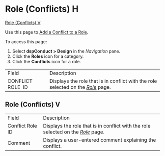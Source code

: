 # Role (Conflicts) H

[Role (Conflicts) V](Request_Role_H.htm#Request_Role_V)

<div class="use">

Use this page to [Add a Conflict to a
Role](../Use_Cases/Add_a_Conflict_to_a_Role.htm).

</div>

To access this page:

1.  Select <span style="font-weight: bold;">dspConduct
    \></span> **Design** in the *Navigation* pane.
2.  Click the **Roles** icon for a category.
3.  Click the **Conflicts** icon for a
role.

|                   |                                                                                                                                                  |
| ----------------- | ------------------------------------------------------------------------------------------------------------------------------------------------ |
| Field             | Description                                                                                                                                      |
| CONFLICT ROLE  ID | Displays the role that is in conflict with the role selected on the <span style="font-style: italic;">[Role](Role_H_dspConduct.htm)</span> page. |

## <span id="Role__Conflicts__V"></span>Role (Conflicts) V

|                  |                                                                                                                                                  |
| ---------------- | ------------------------------------------------------------------------------------------------------------------------------------------------ |
| Field            | Description                                                                                                                                      |
| Conflict Role ID | Displays the role that is in conflict with the role selected on the <span style="font-style: italic;">[Role](Role_H_dspConduct.htm)</span> page. |
| Comment          | Displays a user-entered comment explaining the conflict.                                                                                         |

